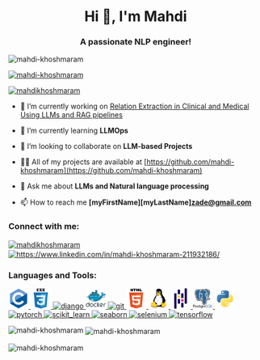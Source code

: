 <h1 align="center">Hi 👋, I'm Mahdi</h1>
<h3 align="center">A passionate NLP engineer!</h3>

<p align="left"> <img src="https://komarev.com/ghpvc/?username=mahdi-khoshmaram&label=Profile%20views&color=0e75b6&style=flat" alt="mahdi-khoshmaram" /> </p>

<p align="left"> <a href="https://github.com/ryo-ma/github-profile-trophy"><img src="https://github-profile-trophy.vercel.app/?username=mahdi-khoshmaram" alt="mahdi-khoshmaram" /></a> </p>

<p align="left"> <a href="https://twitter.com/mahdikhoshmaram" target="blank"><img src="https://img.shields.io/twitter/follow/mahdikhoshmaram?logo=twitter&style=for-the-badge" alt="mahdikhoshmaram" /></a> </p>

- 🔭 I’m currently working on [Relation Extraction in Clinical and Medical Using LLMs and RAG pipelines](https://github.com/mahdi-khoshmaram/UMLS-for-LLMs-in-medical-domain)

- 🌱 I’m currently learning **LLMOps**

- 👯 I’m looking to collaborate on **LLM-based Projects**

- 👨‍💻 All of my projects are available at [https://github.com/mahdi-khoshmaram](https://github.com/mahdi-khoshmaram)

- 💬 Ask me about **LLMs and Natural language processing**

- 📫 How to reach me **[myFirstName][myLastName]zade@gmail.com**

<h3 align="left">Connect with me:</h3>
<p align="left">
<a href="https://twitter.com/mahdikhoshmaram" target="blank"><img align="center" src="https://raw.githubusercontent.com/rahuldkjain/github-profile-readme-generator/master/src/images/icons/Social/twitter.svg" alt="mahdikhoshmaram" height="30" width="40" /></a>
<a href="https://linkedin.com/in/https://www.linkedin.com/in/mahdi-khoshmaram-211932186/" target="blank"><img align="center" src="https://raw.githubusercontent.com/rahuldkjain/github-profile-readme-generator/master/src/images/icons/Social/linked-in-alt.svg" alt="https://www.linkedin.com/in/mahdi-khoshmaram-211932186/" height="30" width="40" /></a>
</p>

<h3 align="left">Languages and Tools:</h3>
<p align="left"> <a href="https://www.cprogramming.com/" target="_blank" rel="noreferrer"> <img src="https://raw.githubusercontent.com/devicons/devicon/master/icons/c/c-original.svg" alt="c" width="40" height="40"/> </a> <a href="https://www.w3schools.com/css/" target="_blank" rel="noreferrer"> <img src="https://raw.githubusercontent.com/devicons/devicon/master/icons/css3/css3-original-wordmark.svg" alt="css3" width="40" height="40"/> </a> <a href="https://www.djangoproject.com/" target="_blank" rel="noreferrer"> <img src="https://cdn.worldvectorlogo.com/logos/django.svg" alt="django" width="40" height="40"/> </a> <a href="https://www.docker.com/" target="_blank" rel="noreferrer"> <img src="https://raw.githubusercontent.com/devicons/devicon/master/icons/docker/docker-original-wordmark.svg" alt="docker" width="40" height="40"/> </a> <a href="https://git-scm.com/" target="_blank" rel="noreferrer"> <img src="https://www.vectorlogo.zone/logos/git-scm/git-scm-icon.svg" alt="git" width="40" height="40"/> </a> <a href="https://www.w3.org/html/" target="_blank" rel="noreferrer"> <img src="https://raw.githubusercontent.com/devicons/devicon/master/icons/html5/html5-original-wordmark.svg" alt="html5" width="40" height="40"/> </a> <a href="https://www.linux.org/" target="_blank" rel="noreferrer"> <img src="https://raw.githubusercontent.com/devicons/devicon/master/icons/linux/linux-original.svg" alt="linux" width="40" height="40"/> </a> <a href="https://pandas.pydata.org/" target="_blank" rel="noreferrer"> <img src="https://raw.githubusercontent.com/devicons/devicon/2ae2a900d2f041da66e950e4d48052658d850630/icons/pandas/pandas-original.svg" alt="pandas" width="40" height="40"/> </a> <a href="https://www.postgresql.org" target="_blank" rel="noreferrer"> <img src="https://raw.githubusercontent.com/devicons/devicon/master/icons/postgresql/postgresql-original-wordmark.svg" alt="postgresql" width="40" height="40"/> </a> <a href="https://www.python.org" target="_blank" rel="noreferrer"> <img src="https://raw.githubusercontent.com/devicons/devicon/master/icons/python/python-original.svg" alt="python" width="40" height="40"/> </a> <a href="https://pytorch.org/" target="_blank" rel="noreferrer"> <img src="https://www.vectorlogo.zone/logos/pytorch/pytorch-icon.svg" alt="pytorch" width="40" height="40"/> </a> <a href="https://scikit-learn.org/" target="_blank" rel="noreferrer"> <img src="https://upload.wikimedia.org/wikipedia/commons/0/05/Scikit_learn_logo_small.svg" alt="scikit_learn" width="40" height="40"/> </a> <a href="https://seaborn.pydata.org/" target="_blank" rel="noreferrer"> <img src="https://seaborn.pydata.org/_images/logo-mark-lightbg.svg" alt="seaborn" width="40" height="40"/> </a> <a href="https://www.selenium.dev" target="_blank" rel="noreferrer"> <img src="https://raw.githubusercontent.com/detain/svg-logos/780f25886640cef088af994181646db2f6b1a3f8/svg/selenium-logo.svg" alt="selenium" width="40" height="40"/> </a> <a href="https://www.tensorflow.org" target="_blank" rel="noreferrer"> <img src="https://www.vectorlogo.zone/logos/tensorflow/tensorflow-icon.svg" alt="tensorflow" width="40" height="40"/> </a> </p>

<p><img align="left" src="https://github-readme-stats.vercel.app/api/top-langs?username=mahdi-khoshmaram&show_icons=true&locale=en&layout=compact" alt="mahdi-khoshmaram" /></p>

<p>&nbsp;<img align="center" src="https://github-readme-stats.vercel.app/api?username=mahdi-khoshmaram&show_icons=true&locale=en" alt="mahdi-khoshmaram" /></p>

<p><img align="center" src="https://github-readme-streak-stats.herokuapp.com/?user=mahdi-khoshmaram&" alt="mahdi-khoshmaram" /></p>
